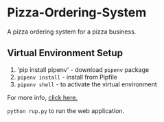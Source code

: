 # Pizza-Ordering-System

A pizza ordering system for a pizza business.

## Virtual Environment Setup
1. 'pip install pipenv' - download `pipenv` package
2. `pipenv install` - install from Pipfile
3. `pipenv shell` - to activate the virtual environment

For more info, [click here.](https://pipenv-fork.readthedocs.io/en/latest/basics.html)

`python rup.py` to run the web application.
